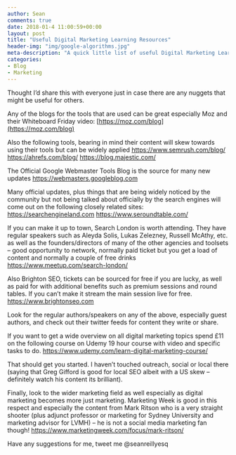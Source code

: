 ```yaml
---
author: Sean
comments: true
date: 2018-01-4 11:00:59+00:00
layout: post
title: "Useful Digital Marketing Learning Resources"
header-img: "img/google-algorithms.jpg"
meta-description: "A quick little list of useful Digital Marketing Learning Resources that I rate"
categories:
- Blog
- Marketing
---
```


Thought I’d share this with everyone just in case there are any nuggets that might be useful for others. 

Any of the blogs for the tools that are used can be great especially Moz and their Whiteboard Friday video:
[https://moz.com/blog](https://moz.com/blog)

Also the following tools, bearing in mind their content will skew towards using their tools but can be widely applied
https://www.semrush.com/blog/ 
https://ahrefs.com/blog/ 
https://blog.majestic.com/

The Official Google Webmaster Tools Blog is the source for many new updates 
https://webmasters.googleblog.com

Many official updates, plus things that are being widely noticed by the community but not being talked about officially by the search engines  will come out on the following closely related sites:
https://searchengineland.com 
https://www.seroundtable.com/

If you can make it up to town, Search London is worth attending. They have regular speakers such as Aleyda Solis, Lukas Zelezney, Russell McAthy, etc. as well as the founders/directors of many of the other agencies and toolsets – good opportunity to network, normally paid ticket but you get a load of content and normally a couple of free drinks
https://www.meetup.com/search-london/ 

Also Brighton SEO, tickets can be sourced for free if you are lucky, as well as paid for with additional benefits such as premium sessions and round tables.
If you can’t make it stream the main session live for free.
https://www.brightonseo.com 

Look for the regular authors/speakers on any of the above, especially guest authors, and check out their twitter feeds for content they write or share.

If you want to get a wide overview on all digital marketing topics spend £11 on the following course on Udemy 19 hour course with video and specific tasks to do.
https://www.udemy.com/learn-digital-marketing-course/

That should get you started. I haven’t touched outreach, social or local there (saying that Greg Gifford is good for local SEO albeit with a US skew – definitely watch his content its brilliant).

Finally, look to the wider marketing field as well especially as digital marketing becomes more just marketing. Marketing Week is good in this respect and especially the content from Mark Ritson who is a very straight shooter (plus adjunct professor or marketing for Sydney University and marketing advisor for LVMH) – he is not a social media marketing fan though! 
https://www.marketingweek.com/focus/mark-ritson/ 


Have any suggestions for me, tweet me @seanreillyesq
